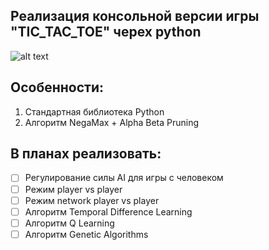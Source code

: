 ## Реализация консольной версии игры "TIC_TAC_TOE" черех python
![alt text](https://github.com/Pypylex64/tic-tac-toe-minimax/blob/main/ttt-present.gif)
## Особенности:
1. Стандартная библиотека Python
2. Алгоритм NegaMax + Alpha Beta Pruning
## В планах реализовать:
- [ ] Регулирование силы AI для игры с человеком
- [ ] Режим player vs player
- [ ] Режим network player vs player
- [ ] Алгоритм Temporal Difference Learning
- [ ] Алгоритм Q Learning
- [ ] Алгоритм Genetic Algorithms

